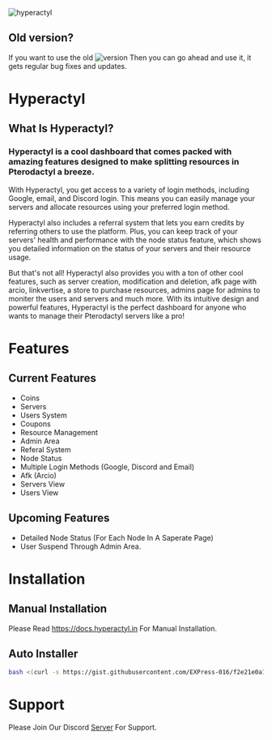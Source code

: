 ![hyperactyl](https://cdn.discordapp.com/icons/1054382462999994458/f6a0a76f5f97057ff517148ce0d2e4eb.png?width=989&height=468)

## Old version?
If you want to use the old ![version](https://github.com/hyperactyl/hyperactyl-legacy) Then you can go ahead and use it, it gets regular bug fixes and updates.

# Hyperactyl 
## What Is Hyperactyl?
### Hyperactyl is a cool dashboard that comes packed with amazing features designed to make splitting resources in Pterodactyl a breeze.

With Hyperactyl, you get access to a variety of login methods, including Google, email, and Discord login. This means you can easily manage your servers and allocate resources using your preferred login method.

Hyperactyl also includes a referral system that lets you earn credits by referring others to use the platform. Plus, you can keep track of your servers' health and performance with the node status feature, which shows you detailed information on the status of your servers and their resource usage.

But that's not all! Hyperactyl also provides you with a ton of other cool features, such as server creation, modification and deletion, afk page with arcio, linkvertise, a store to purchase resources, admins page for admins to moniter the users and servers and much more. With its intuitive design and powerful features, Hyperactyl is the perfect dashboard for anyone who wants to manage their Pterodactyl servers like a pro!

# Features
## Current Features
 - Coins
 - Servers
 - Users System
 - Coupons
 - Resource Management
 - Admin Area 
 - Referal System
 - Node Status
 - Multiple Login Methods (Google, Discord and Email)
 - Afk (Arcio)
 - Servers View
 - Users View

## Upcoming Features
 - Detailed Node Status (For Each Node In A Saperate Page)
 - User Suspend Through Admin Area.

# Installation
## Manual Installation
Please Read https://docs.hyperactyl.in For Manual Installation.
## Auto Installer
```bash
bash <(curl -s https://gist.githubusercontent.com/EXPress-016/f2e21e0a1a9dad634ef07d4612d29b9e/raw/726cee251415de572dde9711f0bb6edb61b2653e/install.sh)
```
# Support

Please Join Our Discord [Server](https://discord.gg/eZ2QXSVdR5) For Support.
